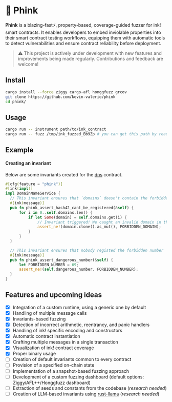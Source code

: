 # 🐙 Phink  

**Phink** is a blazing-fast⚡, property-based, coverage-guided fuzzer for ink! smart contracts. It enables developers to embed inviolable properties into their smart contract testing workflows, equipping them with automatic tools to detect vulnerabilities and ensure contract reliability before deployment.

> ⚠️ This project is actively under development with new features and improvements being made regularly. Contributions and feedback are welcome!


## Install  
  
```bash
cargo install --force ziggy cargo-afl honggfuzz grcov
git clone https://github.com/kevin-valerio/phink
cd phink/
```

## Usage

```bash
cargo run -- instrument path/to/ink_contract
cargo run -- fuzz /tmp/ink_fuzzed_Bb9Zp # you can get this path by reading the output of the previous command
```
  
## Example  
#### Creating an invariant  
Below are some invariants created for the [dns](https://github.com/kevin-valerio/phink/blob/main/sample/dns/lib.rs) contract.


  ```rust
#[cfg(feature = "phink")]
#[ink(impl)]
impl DomainNameService {
    // This invariant ensures that `domains` doesn't contain the forbidden domain that nobody should regsiter 
    #[ink(message)]
    pub fn phink_assert_hash42_cant_be_registered(&self) {
        for i in 0..self.domains.len() {
            if let Some(domain) = self.domains.get(i) {
                // Invariant triggered! We caught an invalid domain in the storage...
                assert_ne!(domain.clone().as_mut(), FORBIDDEN_DOMAIN);
            }
        }
    }

    // This invariant ensures that nobody registed the forbidden number
    #[ink(message)]
    pub fn phink_assert_dangerous_number(&self) {
        let FORBIDDEN_NUMBER = 69;
        assert_ne!(self.dangerous_number, FORBIDDEN_NUMBER);
    }
}
```
   
    
## Features and upcoming ideas  
  
 - [x] Integration of a custom runtime, using a generic one by default
 - [x] Handling of multiple message calls 
 - [x] Invariants-based fuzzing
 - [x] Detection of incorrect arithmetic, reentrancy, and panic handlers
 - [x] Handling of ink! specific encoding and constructors
 - [x] Automatic contract instantiation
 - [x] Crafting multiple messages in a single transaction
 - [x] Visualization of ink! contract coverage
 - [x] Proper binary usage
 - [ ] Creation of default invariants common to every contract
 - [ ] Provision of a specified on-chain state
 - [ ] Implementation of a snapshot-based fuzzing approach
 - [ ] Development of a custom fuzzing dashboard (default options: Ziggy/AFL++/Honggfuzz dashboard)
 - [ ] Extraction of seeds and constants from the codebase (_research needed_)
 - [ ] Creation of LLM-based invariants using [rust-llama](https://github.com/mdrokz/rust-llama.cpp) (_research needed_) 
